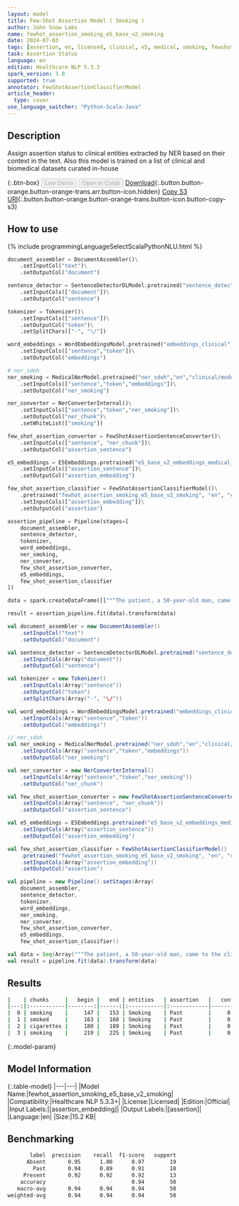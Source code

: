 ```yaml
---
layout: model
title: Few-Shot Assertion Model ( Smoking )
author: John Snow Labs
name: fewhot_assertion_smoking_e5_base_v2_smoking
date: 2024-07-03
tags: [assertion, en, licensed, clinical, e5, medical, smoking, fewshot]
task: Assertion Status
language: en
edition: Healthcare NLP 5.3.3
spark_version: 3.0
supported: true
annotator: FewShotAssertionClassifierModel
article_header:
  type: cover
use_language_switcher: "Python-Scala-Java"
---
```


## Description

Assign assertion status to clinical entities extracted by NER based on their context in the text. Also this model is trained on a list of clinical and biomedical datasets curated in-house

{:.btn-box}
<button class="button button-orange" disabled>Live Demo</button>
<button class="button button-orange" disabled>Open in Colab</button>
[Download](https://s3.amazonaws.com/auxdata.johnsnowlabs.com/clinical/models/fewhot_assertion_smoking_e5_base_v2_smoking_en_5.3.3_3.0_1720021478167.zip){:.button.button-orange.button-orange-trans.arr.button-icon.hidden}
[Copy S3 URI](s3://auxdata.johnsnowlabs.com/clinical/models/fewhot_assertion_smoking_e5_base_v2_smoking_en_5.3.3_3.0_1720021478167.zip){:.button.button-orange.button-orange-trans.button-icon.button-copy-s3}

## How to use



<div class="tabs-box" markdown="1">
{% include programmingLanguageSelectScalaPythonNLU.html %}
  
```python
document_assembler = DocumentAssembler()\
    .setInputCol("text")\
    .setOutputCol("document")

sentence_detector = SentenceDetectorDLModel.pretrained("sentence_detector_dl_healthcare","en","clinical/models")\
    .setInputCols(["document"])\
    .setOutputCol("sentence")

tokenizer = Tokenizer()\
    .setInputCols(["sentence"])\
    .setOutputCol("token")\
    .setSplitChars(["-", "\/"])

word_embeddings = WordEmbeddingsModel.pretrained("embeddings_clinical","en","clinical/models")\
    .setInputCols(["sentence","token"])\
    .setOutputCol("embeddings")

# ner_sdoh
ner_smoking = MedicalNerModel.pretrained("ner_sdoh","en","clinical/models")\
    .setInputCols(["sentence","token","embeddings"])\
    .setOutputCol("ner_smoking")

ner_converter = NerConverterInternal()\
    .setInputCols(["sentence","token","ner_smoking"])\
    .setOutputCol("ner_chunk")\
    .setWhiteList(["smoking"])

few_shot_assertion_converter = FewShotAssertionSentenceConverter()\
    .setInputCols(["sentence", "ner_chunk"])\
    .setOutputCol("assertion_sentence")

e5_embeddings = E5Embeddings.pretrained("e5_base_v2_embeddings_medical_assertion_smoking", "en", "clinical/models")\
    .setInputCols(["assertion_sentence"])\
    .setOutputCol("assertion_embedding")

few_shot_assertion_classifier = FewShotAssertionClassifierModel()\
    .pretrained("fewhot_assertion_smoking_e5_base_v2_smoking", "en", "clinical/models")\
    .setInputCols(["assertion_embedding"])\
    .setOutputCol("assertion")

assertion_pipeline = Pipeline(stages=[
    document_assembler,
    sentence_detector,
    tokenizer,
    word_embeddings,
    ner_smoking,
    ner_converter,
    few_shot_assertion_converter,
    e5_embeddings,
    few_shot_assertion_classifier
])

data = spark.createDataFrame([["""The patient, a 50-year-old man, came to the clinic due to worsening shortness of breath, productive cough, and wheezing. He has a history of heavy smoking, having smoked a pack of cigarettes daily for 20 years. He quit smoking five years ago after recurrent respiratory infections and worsening breathing problems. Despite quitting, he frequently experiences exacerbations of chronic bronchitis, particularly in the winter. Over the past week, his symptoms have intensified, with increased sputum production and dyspnea on exertion."""]]).toDF("text")

result = assertion_pipeline.fit(data).transform(data)

```
```scala
val document_assembler = new DocumentAssembler()
    .setInputCol("text")
    .setOutputCol("document")

val sentence_detector = SentenceDetectorDLModel.pretrained("sentence_detector_dl_healthcare","en","clinical/models")
    .setInputCols(Array("document"))
    .setOutputCol("sentence")

val tokenizer = new Tokenizer()
    .setInputCols(Array("sentence"))
    .setOutputCol("token")
    .setSplitChars(Array("-", "\/"))

val word_embeddings = WordEmbeddingsModel.pretrained("embeddings_clinical","en","clinical/models")
    .setInputCols(Array("sentence","token"))
    .setOutputCol("embeddings")

// ner_sdoh
val ner_smoking = MedicalNerModel.pretrained("ner_sdoh","en","clinical/models")
    .setInputCols(Array("sentence","token","embeddings"))
    .setOutputCol("ner_smoking")

val ner_converter = new NerConverterInternal()
    .setInputCols(Array("sentence","token","ner_smoking"))
    .setOutputCol("ner_chunk")

val few_shot_assertion_converter = new FewShotAssertionSentenceConverter()
    .setInputCols(Array("sentence", "ner_chunk"))
    .setOutputCol("assertion_sentence")

val e5_embeddings = E5Embeddings.pretrained("e5_base_v2_embeddings_medical_assertion_smoking", "en", "clinical/models")
    .setInputCols(Array("assertion_sentence"))
    .setOutputCol("assertion_embedding")

val few_shot_assertion_classifier = FewShotAssertionClassifierModel()
    .pretrained("fewhot_assertion_smoking_e5_base_v2_smoking", "en", "clinical/models")
    .setInputCols(Array("assertion_embedding"))
    .setOutputCol("assertion")

val pipeline = new Pipeline().setStages(Array(
    document_assembler,
    sentence_detector,
    tokenizer,
    word_embeddings,
    ner_smoking,
    ner_converter,
    few_shot_assertion_converter,
    e5_embeddings,
    few_shot_assertion_classifier))

val data = Seq(Array("""The patient, a 50-year-old man, came to the clinic due to worsening shortness of breath, productive cough, and wheezing. He has a history of heavy smoking, having smoked a pack of cigarettes daily for 20 years. He quit smoking five years ago after recurrent respiratory infections and worsening breathing problems. Despite quitting, he frequently experiences exacerbations of chronic bronchitis, particularly in the winter. Over the past week, his symptoms have intensified, with increased sputum production and dyspnea on exertion.""")).toDF("text")
val result = pipeline.fit(data).transform(data)

```
</div>

## Results

```bash
|    | chunks     |   begin |   end | entities   | assertion   |   confidence |
|---:|:-----------|--------:|------:|:-----------|:------------|-------------:|
|  0 | smoking    |     147 |   153 | Smoking    | Past        |     0.936773 |
|  1 | smoked     |     163 |   168 | Smoking    | Past        |     0.936713 |
|  2 | cigarettes |     180 |   189 | Smoking    | Past        |     0.936727 |
|  3 | smoking    |     219 |   225 | Smoking    | Past        |     0.936954 |
```

{:.model-param}
## Model Information

{:.table-model}
|---|---|
|Model Name:|fewhot_assertion_smoking_e5_base_v2_smoking|
|Compatibility:|Healthcare NLP 5.3.3+|
|License:|Licensed|
|Edition:|Official|
|Input Labels:|[assertion_embedding]|
|Output Labels:|[assertion]|
|Language:|en|
|Size:|15.2 KB|


## Benchmarking

```bash
       label  precision    recall  f1-score   support
      Absent       0.95      1.00      0.97        19
        Past       0.94      0.89      0.91        18
     Present       0.92      0.92      0.92        13
    accuracy          -         -      0.94        50
   macro-avg       0.94      0.94      0.94        50
weighted-avg       0.94      0.94      0.94        50
```
